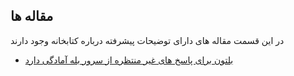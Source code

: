 ## مقاله ها

در این قسمت مقاله های دارای توضیحات پیشرفته درباره کتابخانه وجود دارند

* [بلتون برای پاسخ های غیر منتظره از سرور بله آمادگی دارد](./balethon_is_prepared)